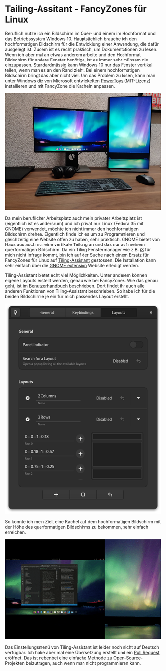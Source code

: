 # Tailing-Assitant - FancyZones für Linux

Beruflich nutze ich ein Bildschirm im Quer- und einem im Hochformat und das Betriebssystem Windows 10. Hauptsächlich brauche ich den hochformatigen Bildschirm für die Entwicklung einer Anwendung, die dafür ausgelegt ist. Zudem ist es recht praktisch, um Dokumentationen zu lesen. Wenn ich aber mal an etwas anderem arbeite und den Hochformat Bildschirm für andere Fenster benötige, ist es immer sehr mühsam die einzupassen. Standardmässig kann Windows 10 nur das Fenster vertikal teilen, wenn man es an den Rand zieht. Bei einem hochformatigen Bildschirm bringt das aber nicht viel. Um das Problem zu lösen, kann man unter Windows die von Microsoft entwickelten [PowerToys](https://de.wikipedia.org/wiki/PowerToys) (MIT-Lizenz) installieren und mit FancyZone die Kacheln anpassen.

![desk](./desk.jpg)

Da mein beruflicher Arbeitsplatz auch mein privater Arbeitsplatz ist (eigentlich ist es andersrum) und ich privat nur Linux (Fedora 35 mit GNOME) verwendet, möchte ich nicht immer den hochformatigen Bildschirm drehen. Eigentlich finde ich es um zu Programmieren und gleichzeitig eine Website offen zu haben, sehr praktisch. GNOME bietet von Haus aus auch nur eine vertikale Teilung an und das nur auf meinem querformatigen Bildschirm. Da ein Tiling Fenstermanager wie z.B. [i3](https://de.wikipedia.org/wiki/I3_(Fenstermanager)) für mich nicht infrage kommt, bin ich auf der Suche nach einem Ersatz für FancyZones für Linux auf [Tiling-Assistant](https://github.com/Leleat/Tiling-Assistant) gestossen. Die Installation kann sehr einfach über die [GNOME extension](https://extensions.gnome.org/extension/3733/tiling-assistant/) Website erledigt werden.

Tiling-Assistant bietet echt viel Möglichkeiten. Unter anderem können eigene Layouts erstellt werden, genau wie bei FancyZones. Wie das genau geht, ist im [Benutzerhandbuch](https://github.com/Leleat/Tiling-Assistant/blob/main/GUIDE.md#Favorite-Layout) beschrieben. Dort findet ihr auch alle anderen Funktionen von Tiling-Assistant beschrieben. So habe ich für die beiden Bildschirme je ein für mich passendes Layout erstellt.

![quer](./layout_hoch.png)

So konnte ich mein Ziel, eine Kachel auf dem hochformatigen Bildschirm mit der Höhe des querformatigen Bildschirms zu bekommen, sehr einfach erreichen.

![preview](./preview.gif)

Das Einstellungsmenü von Tiling-Assistant ist leider noch nicht auf Deutsch verfügbar. Ich habe aber mal eine Übersetzung erstellt und ein [Pull Request](https://github.com/Leleat/Tiling-Assistant/pull/152) eröffnet. Das ist nebenbei eine einfache Methode zu Open-Source-Projekten beizutragen, auch wenn man nicht programmieren kann.





